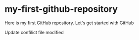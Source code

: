 # my-first-github-repository
Here is my first GitHub repository. Let's get started with GitHub

Update confilict file modified

